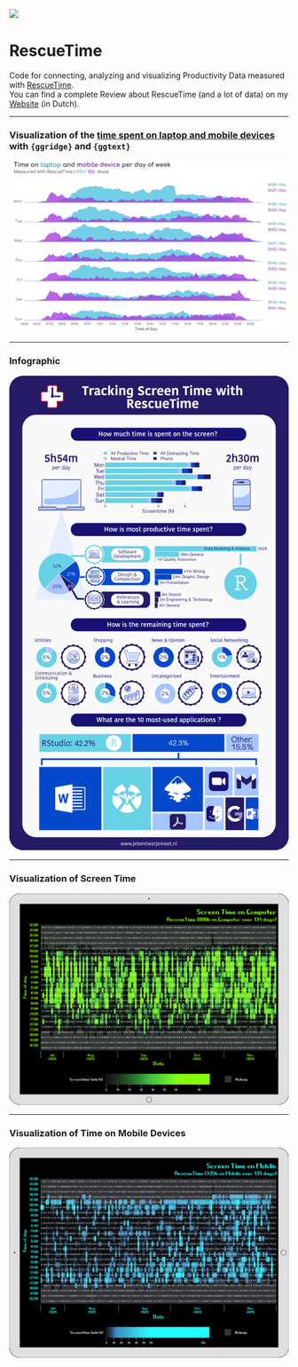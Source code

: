 <img src="https://play-lh.googleusercontent.com/tCojEbNBb3EP9mS6BCoyhmLcJIP9yNWy_k5xyDbEheAjlTAHdN4w4G0X2BZnzxo_rg" width="10%"> 

# RescueTime
Code for connecting, analyzing and visualizing Productivity Data measured with [RescueTime](https://www.rescuetime.com). <br>
You can find a complete Review about RescueTime (and a lot of data) on my [Website](https://www.jebentwatjemeet.nl) (in Dutch).

<hr>

### Visualization of the [time spent on laptop and mobile devices](https://github.com/IreneVDB/RescueTime/tree/master/src) with `{ggridge}` and `{ggtext}`

<img src="./output/pcTimes.png">

<hr>

### Infographic

<img src="./output/infographic_v1.png">

<hr>

### Visualization of Screen Time

<img src="./output/2020-12-01_Computer_bits.png">

<hr>

### Visualization of Time on Mobile Devices

<img src="./output/2020-12-01_Mobile_bits.png">

